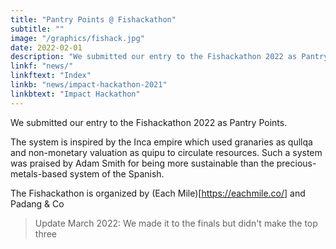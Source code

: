 ```yaml
---
title: "Pantry Points @ Fishackathon"
subtitle: ""
image: "/graphics/fishack.jpg"
date: 2022-02-01
description: "We submitted our entry to the Fishackathon 2022 as Pantry Points"
linkf: "news/"
linkftext: "Index"
linkb: "news/impact-hackathon-2021"
linkbtext: "Impact Hackathon"
---
```


We submitted our entry to the Fishackathon 2022 as Pantry Points. 

The system is inspired by the Inca empire which used granaries as qullqa and non-monetary valuation as quipu to circulate resources. Such a system was praised by Adam Smith for being more sustainable than the precious-metals-based system of the Spanish.

The Fishackathon is organized by (Each Mile)[https://eachmile.co/] and Padang & Co

> Update March 2022: We made it to the finals but didn't make the top three
